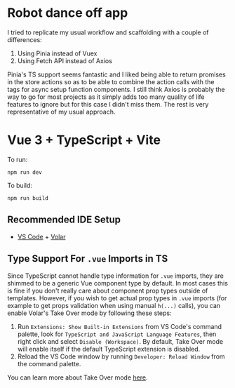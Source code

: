 # Robot dance off app

I tried to replicate my usual workflow and scaffolding with a couple of differences:

1. Using Pinia instead of Vuex
2. Using Fetch API instead of Axios

Pinia's TS support seems fantastic and I liked being able to return promises in the store actions so as to be able to combine the action calls with the <Suspense></Suspense> tags for async setup function components. I still think Axios is probably the way to go for most projects as it simply adds too many quality of life features to ignore but for this case I didn't miss them. The rest is very representative of my usual approach.

# Vue 3 + TypeScript + Vite

To run:

```shell
npm run dev
```

To build:

```shell
npm run build
```

## Recommended IDE Setup

- [VS Code](https://code.visualstudio.com/) + [Volar](https://marketplace.visualstudio.com/items?itemName=Vue.volar)

## Type Support For `.vue` Imports in TS

Since TypeScript cannot handle type information for `.vue` imports, they are shimmed to be a generic Vue component type by default. In most cases this is fine if you don't really care about component prop types outside of templates. However, if you wish to get actual prop types in `.vue` imports (for example to get props validation when using manual `h(...)` calls), you can enable Volar's Take Over mode by following these steps:

1. Run `Extensions: Show Built-in Extensions` from VS Code's command palette, look for `TypeScript and JavaScript Language Features`, then right click and select `Disable (Workspace)`. By default, Take Over mode will enable itself if the default TypeScript extension is disabled.
2. Reload the VS Code window by running `Developer: Reload Window` from the command palette.

You can learn more about Take Over mode [here](https://github.com/johnsoncodehk/volar/discussions/471).
